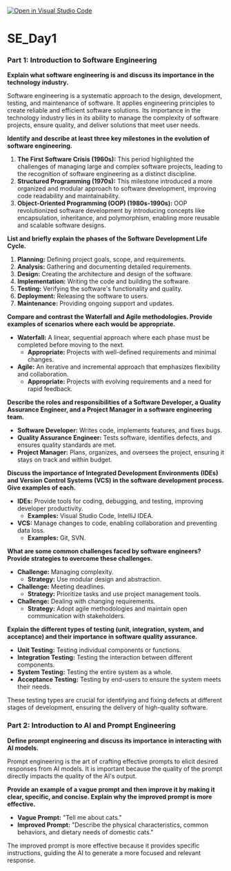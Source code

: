 [![Open in Visual Studio Code](https://classroom.github.com/assets/open-in-vscode-2e0aaae1b6195c2367325f4f02e2d04e9abb55f0b24a779b69b11b9e10269abc.svg)](https://classroom.github.com/online_ide?assignment_repo_id=18364484&assignment_repo_type=AssignmentRepo)
# SE_Day1

### Part 1: Introduction to Software Engineering

**Explain what software engineering is and discuss its importance in the technology industry.**

Software engineering is a systematic approach to the design, development, testing, and maintenance of software. It applies engineering principles to create reliable and efficient software solutions. Its importance in the technology industry lies in its ability to manage the complexity of software projects, ensure quality, and deliver solutions that meet user needs.

**Identify and describe at least three key milestones in the evolution of software engineering.**

1.  **The First Software Crisis (1960s):** This period highlighted the challenges of managing large and complex software projects, leading to the recognition of software engineering as a distinct discipline.
2.  **Structured Programming (1970s):** This milestone introduced a more organized and modular approach to software development, improving code readability and maintainability.
3.  **Object-Oriented Programming (OOP) (1980s-1990s):** OOP revolutionized software development by introducing concepts like encapsulation, inheritance, and polymorphism, enabling more reusable and scalable software designs.

**List and briefly explain the phases of the Software Development Life Cycle.**

1.  **Planning:** Defining project goals, scope, and requirements.
2.  **Analysis:** Gathering and documenting detailed requirements.
3.  **Design:** Creating the architecture and design of the software.
4.  **Implementation:** Writing the code and building the software.
5.  **Testing:** Verifying the software's functionality and quality.
6.  **Deployment:** Releasing the software to users.
7.  **Maintenance:** Providing ongoing support and updates.

**Compare and contrast the Waterfall and Agile methodologies. Provide examples of scenarios where each would be appropriate.**

*   **Waterfall:** A linear, sequential approach where each phase must be completed before moving to the next.
    *   **Appropriate:** Projects with well-defined requirements and minimal changes.
*   **Agile:** An iterative and incremental approach that emphasizes flexibility and collaboration.
    *   **Appropriate:** Projects with evolving requirements and a need for rapid feedback.

**Describe the roles and responsibilities of a Software Developer, a Quality Assurance Engineer, and a Project Manager in a software engineering team.**

*   **Software Developer:** Writes code, implements features, and fixes bugs.
*   **Quality Assurance Engineer:** Tests software, identifies defects, and ensures quality standards are met.
*   **Project Manager:** Plans, organizes, and oversees the project, ensuring it stays on track and within budget.

**Discuss the importance of Integrated Development Environments (IDEs) and Version Control Systems (VCS) in the software development process. Give examples of each.**

*   **IDEs:** Provide tools for coding, debugging, and testing, improving developer productivity.
    *   **Examples:** Visual Studio Code, IntelliJ IDEA.
*   **VCS:** Manage changes to code, enabling collaboration and preventing data loss.
    *   **Examples:** Git, SVN.

**What are some common challenges faced by software engineers? Provide strategies to overcome these challenges.**

*   **Challenge:** Managing complexity.
    *   **Strategy:** Use modular design and abstraction.
*   **Challenge:** Meeting deadlines.
    *   **Strategy:** Prioritize tasks and use project management tools.
*   **Challenge:** Dealing with changing requirements.
    *   **Strategy:** Adopt agile methodologies and maintain open communication with stakeholders.

**Explain the different types of testing (unit, integration, system, and acceptance) and their importance in software quality assurance.**

*   **Unit Testing:** Testing individual components or functions.
*   **Integration Testing:** Testing the interaction between different components.
*   **System Testing:** Testing the entire system as a whole.
*   **Acceptance Testing:** Testing by end-users to ensure the system meets their needs.

These testing types are crucial for identifying and fixing defects at different stages of development, ensuring the delivery of high-quality software.

### Part 2: Introduction to AI and Prompt Engineering

**Define prompt engineering and discuss its importance in interacting with AI models.**

Prompt engineering is the art of crafting effective prompts to elicit desired responses from AI models. It is important because the quality of the prompt directly impacts the quality of the AI's output.

**Provide an example of a vague prompt and then improve it by making it clear, specific, and concise. Explain why the improved prompt is more effective.**

*   **Vague Prompt:** "Tell me about cats."
*   **Improved Prompt:** "Describe the physical characteristics, common behaviors, and dietary needs of domestic cats."

The improved prompt is more effective because it provides specific instructions, guiding the AI to generate a more focused and relevant response.
